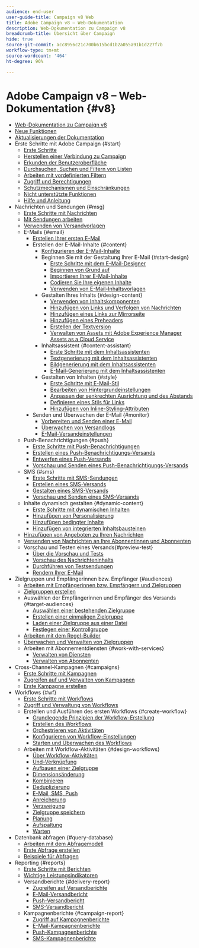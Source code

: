```yaml
---
audience: end-user
user-guide-title: Campaign v8 Web
title: Adobe Campaign v8 – Web-Dokumentation
description: Web-Dokumentation zu Campaign v8
breadcrumb-title: Übersicht über Campaign
hide: true
source-git-commit: acc8956c21c700b615bcd1b2a055a91b1d227f7b
workflow-type: tm+mt
source-wordcount: '464'
ht-degree: 96%

---
```



# Adobe Campaign v8 – Web-Dokumentation {#v8}

+ [Web-Dokumentation zu Campaign v8](campaign-web-home.md)
+ [Neue Funktionen](rn/whats-new.md)
+ [Aktualisierungen der Dokumentation](rn/documentation-updates.md)
+ Erste Schritte mit Adobe Campaign {#start}
   + [Erste Schritte](get-started/get-started.md)
   + [Herstellen einer Verbindung zu Campaign](get-started/connect-to-campaign.md)
   + [Erkunden der Benutzeroberfläche](get-started/user-interface.md)
   + [Durchsuchen, Suchen und Filtern von Listen](get-started/list-filters.md)
   + [Arbeiten mit vordefinierten Filtern](get-started/predefined-filters.md)
   + [Zugriff und Berechtigungen](get-started/permissions.md)
   + [Schutzmechanismen und Einschränkungen](get-started/guardrails.md)
   + [Nicht unterstützte Funktionen](get-started/unsupported.md)
   + [Hilfe und Anleitung](get-started/using-ai.md)
+ Nachrichten und Sendungen {#msg}
   + [Erste Schritte mit Nachrichten](msg/gs-messages.md)
   + [Mit Sendungen arbeiten](msg/gs-deliveries.md)
   + [Verwenden von Versandvorlagen](msg/delivery-template.md)
   + E-Mails {#email}
      + [Erstellen Ihrer ersten E-Mail](email/create-email.md)
      + Erstellen der E-Mail-Inhalte {#content}
         + [Konfigurieren der E-Mail-Inhalte](content/edit-content.md)
         + Beginnen Sie mit der Gestaltung Ihrer E-Mail {#start-design}
            + [Erste Schritte mit dem E-Mail-Designer](content/get-started-email-designer.md)
            + [Beginnen von Grund auf](content/create-email-content.md)
            + [Importieren Ihrer E-Mail-Inhalte](content/existing-content.md)
            + [Codieren Sie Ihre eigenen Inhalte](content/code-content.md)
            + [Verwenden von E-Mail-Inhaltsvorlagen](content/email-sample-templates.md)
         + Gestalten Ihres Inhalts {#design-content}
            + [Verwenden von Inhaltskomponenten](content/content-components.md)
            + [Hinzufügen von Links und Verfolgen von Nachrichten](content/message-tracking.md)
            + [Hinzufügen eines Links zur Mirrorseite](content/mirror-page.md)
            + [Hinzufügen eines Preheaders](content/preheader.md)
            + [Erstellen der Textversion](content/text-version-email.md)
            + [Verwalten von Assets mit Adobe Experience Manager Assets as a Cloud Service](content/aem-assets.md)
         + Inhaltsassistent {#content-assistant}
            + [Erste Schritte mit dem Inhaltsassistenten](content/generative-gs.md)
            + [Textgenerierung mit dem Inhaltsassistenten](content/generative-content.md)
            + [Bildgenerierung mit dem Inhaltsassistenten](content/generative-image.md)
            + [E-Mail-Generierung mit dem Inhaltsassistenten](content/generative-email.md)
         + Gestalten von Inhalten {#style}
            + [Erste Schritte mit E-Mail-Stil](content/get-started-email-style.md)
            + [Bearbeiten von Hintergrundeinstellungen](content/backgrounds.md)
            + [Anpassen der senkrechten Ausrichtung und des Abstands](content/alignment-and-padding.md)
            + [Definieren eines Stils für Links](content/styling-links.md)
            + [Hinzufügen von Inline-Styling-Attributen](content/inline-styling.md)
      + Senden und Überwachen der E-Mail {#monitor}
         + [Vorbereiten und Senden einer E-Mail](monitor/prepare-send.md)
         + [Überwachen von Versandlogs](monitor/delivery-logs.md)
         + [E-Mail-Versandeinstellungen](advanced-settings/delivery-settings.md)
   + Push-Benachrichtigungen {#push}
      + [Erste Schritte mit Push-Benachrichtigungen](push/gs-push.md)
      + [Erstellen eines Push-Benachrichtigungs-Versands](push/create-push.md)
      + [Entwerfen eines Push-Versands](push/content-push.md)
      + [Vorschau und Senden eines Push-Benachrichtigungs-Versands](push/send-push.md)
   + SMS {#sms}
      + [Erste Schritte mit SMS-Sendungen](sms/gs-sms.md)
      + [Erstellen eines SMS-Versands](sms/create-sms.md)
      + [Gestalten eines SMS-Versands](sms/content-sms.md)
      + [Vorschau und Senden eines SMS-Versands](sms/send-sms.md)
   + Inhalte dynamisch gestalten {#dynamic-content}
      + [Erste Schritte mit dynamischen Inhalten](personalization/gs-personalization.md)
      + [Hinzufügen von Personalisierung](personalization/personalize.md)
      + [Hinzufügen bedingter Inhalte](personalization/conditions.md)
      + [Hinzufügen von integrierten Inhaltsbausteinen](personalization/content-blocks.md)
   + [Hinzufügen von Angeboten zu Ihren Nachrichten](content/offers.md)
   + [Versenden von Nachrichten an Ihre Abonnentinnen und Abonnenten](content/send-to-subscribers.md)
   + Vorschau und Testen eines Versands{#preview-test}
      + [Über die Vorschau und Tests](preview-test/preview-test.md)
      + [Vorschau des Nachrichteninhalts](preview-test/preview-content.md)
      + [Durchführen von Testsendungen](preview-test/test-deliveries.md)
      + [Rendern Ihrer E-Mail](preview-test/email-rendering.md)
+ Zielgruppen und Empfängerinnen bzw. Empfänger {#audiences}
   + [Arbeiten mit Empfängerinnen bzw. Empfängern und Zielgruppen](audience/about-recipients.md)
   + [Zielgruppen erstellen](audience/create-audience.md)
   + Auswählen der Empfängerinnen und Empfänger des Versands {#target-audiences}
      + [Auswählen einer bestehenden Zielgruppe](audience/add-audience.md)
      + [Erstellen einer einmaligen Zielgruppe](audience/one-time-audience.md)
      + [Laden einer Zielgruppe aus einer Datei](audience/file-audience.md)
      + [Festlegen einer Kontrollgruppe](audience/control-group.md)
   + [Arbeiten mit dem Regel-Builder](audience/segment-builder.md)
   + [Überwachen und Verwalten von Zielgruppen](audience/manage-audience.md)
   + Arbeiten mit Abonnementdiensten {#work-with-services}
      + [Verwalten von Diensten](audience/manage-services.md)
      + [Verwalten von Abonnenten](audience/manage-subscribers.md)
+ Cross-Channel-Kampagnen {#campaigns}
   + [Erste Schritte mit Kampagnen](campaigns/gs-campaigns.md)
   + [Zugreifen auf und Verwalten von Kampagnen](campaigns/manage-campaigns.md)
   + [Erste Kampagne erstellen](campaigns/create-campaigns.md)
+ Workflows {#wf}
   + [Erste Schritte mit Workflows](workflows/gs-workflows.md)
   + [Zugriff und Verwaltung von Workflows](workflows/access-monitor.md)
   + Erstellen und Ausführen des ersten Workflows {#create-workflow}
      + [Grundlegende Prinzipien der Workflow-Erstellung](workflows/gs-workflow-creation.md)
      + [Erstellen des Workflows](workflows/create-workflow.md)
      + [Orchestrieren von Aktivitäten](workflows/orchestrate-activities.md)
      + [Konfigurieren von Workflow-Einstellungen](workflows/workflow-settings.md)
      + [Starten und Überwachen des Workflows](workflows/start-monitor-workflows.md)
   + Arbeiten mit Workflow-Aktivitäten {#design-workflows}
      + [Über Workflow-Aktivitäten](workflows/activities/about-activities.md)
      + [Und-Verknüpfung](workflows/activities/and-join.md)
      + [Aufbauen einer Zielgruppe](workflows/activities/build-audience.md)
      + [Dimensionsänderung](workflows/activities/change-dimension.md)
      + [Kombinieren](workflows/activities/combine.md)
      + [Deduplizierung](workflows/activities/deduplication.md)
      + [E-Mail, SMS, Push](workflows/activities/channels.md)
      + [Anreicherung](workflows/activities/enrichment.md)
      + [Verzweigung](workflows/activities/fork.md)
      + [Zielgruppe speichern](workflows/activities/save-audience.md)
      + [Planung](workflows/activities/scheduler.md)
      + [Aufspaltung](workflows/activities/split.md)
      + [Warten](workflows/activities/wait.md)
+ Datenbank abfragen {#query-database}
   + [Arbeiten mit dem Abfragemodell](query/query-modeler-overview.md)
   + [Erste Abfrage erstellen](query/build-query.md)
   + [Beispiele für Abfragen](query/query-samples.md)
+ Reporting {#reports}
   + [Erste Schritte mit Berichten](reporting/gs-reports.md)
   + [Wichtige Leistungsindikatoren](reporting/kpis.md)
   + Versandberichte {#delivery-report}
      + [Zugreifen auf Versandberichte](reporting/delivery-reports.md)
      + [E-Mail-Versandbericht](reporting/email-report.md)
      + [Push-Versandbericht](reporting/push-report.md)
      + [SMS-Versandbericht](reporting/sms-report.md)
   + Kampagnenberichte {#campaign-report}
      + [Zugriff auf Kampagnenberichte](reporting/campaign-reports.md)
      + [E-Mail-Kampagnenberichte](reporting/campaign-reports-email.md)
      + [Push-Kampagnenberichte](reporting/campaign-reports-push.md)
      + [SMS-Kampagnenberichte](reporting/campaign-reports-sms.md)
